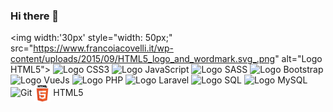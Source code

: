 ### Hi there 👋

  <img width:'30px' style="width: 50px;" src="https://www.francoiacovelli.it/wp-content/uploads/2015/09/HTML5_logo_and_wordmark.svg_.png" alt="Logo HTML5">
  <img style="width: 50px;" src="https://img.icons8.com/color/452/css3.png" alt="Logo CSS3">
  <img style="width: 50px;" src="https://www.sumasoftware.click/wp-content/uploads/2016/03/js-logo.png" alt="Logo JavaScript">
  <img style="width: 50px;" src="https://www.geekandjob.com/uploads/wiki/106eb730f7c2e52c9e0eb4b2d7a649ce.svg" alt="Logo SASS">
  <img style="width: 50px;" src="https://cdn.iconscout.com/icon/free/png-512/bootstrap-6-1175203.png" alt="Logo Bootstrap">
  <img style="width: 50px;" src="https://upload.wikimedia.org/wikipedia/commons/thumb/9/95/Vue.js_Logo_2.svg/1184px-Vue.js_Logo_2.svg.png" alt="Logo VueJs">
  <img style="width: 50px;" src="https://www.php.net/images/logos/new-php-logo.svg" alt="Logo PHP">
  <img style="width: 50px;" src="https://upload.wikimedia.org/wikipedia/commons/thumb/3/36/Logo.min.svg/1200px-Logo.min.svg.png" alt="Logo Laravel">
  <img style="width: 50px;" src="https://idocet.it/wp-content/uploads/2017/05/Logo-SQL.png" alt="Logo SQL">
  <img style="width: 50px;" src="https://yoroi.company/wp-content/uploads/2016/09/1200px-MySQL.svg_.png" alt="Logo MySQL">
  <img style="width: 50px;" src="https://upload.wikimedia.org/wikipedia/commons/thumb/e/e0/Git-logo.svg/1280px-Git-logo.svg.png" alt="Git">
  <img align="center" alt="HTML5" width="26px" src="https://raw.githubusercontent.com/github/explore/80688e429a7d4ef2fca1e82350fe8e3517d3494d/topics/html/html.png"/> HTML5



<!--
**valeriomatranga/valeriomatranga** is a ✨ _special_ ✨ repository because its `README.md` (this file) appears on your GitHub profile.

Here are some ideas to get you started:

- 🔭 I’m currently working on ...
- 🌱 I’m currently learning ...
- 👯 I’m looking to collaborate on ...
- 🤔 I’m looking for help with ...
- 💬 Ask me about ...
- 📫 How to reach me: ...
- 😄 Pronouns: ...
- ⚡ Fun fact: ...
-->
